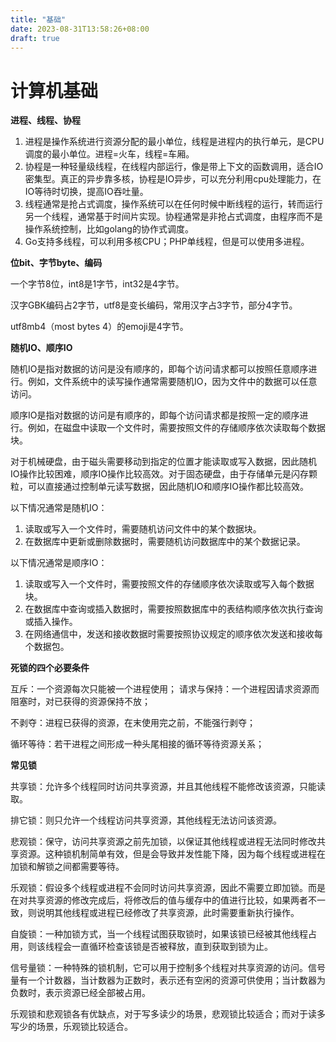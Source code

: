 ```yaml
---
title: "基础"
date: 2023-08-31T13:58:26+08:00
draft: true
---
```


# 计算机基础

**进程、线程、协程**

1. 进程是操作系统进行资源分配的最小单位，线程是进程内的执行单元，是CPU调度的最小单位。进程=火车，线程=车厢。
2. 协程是一种轻量级线程，在线程内部运行，像是带上下文的函数调用，适合IO密集型。真正的异步靠多核，协程是IO异步，可以充分利用cpu处理能力，在IO等待时切换，提高IO吞吐量。
3. 线程通常是抢占式调度，操作系统可以在任何时候中断线程的运行，转而运行另一个线程，通常基于时间片实现。协程通常是非抢占式调度，由程序而不是操作系统控制，比如golang的协作式调度。
4. Go支持多线程，可以利用多核CPU；PHP单线程，但是可以使用多进程。

**位bit、字节byte、编码**

一个字节8位，int8是1字节，int32是4字节。

汉字GBK编码占2字节，utf8是变长编码，常用汉字占3字节，部分4字节。

utf8mb4（most bytes 4）的emoji是4字节。

**随机IO、顺序IO**

随机IO是指对数据的访问是没有顺序的，即每个访问请求都可以按照任意顺序进行。例如，文件系统中的读写操作通常需要随机IO，因为文件中的数据可以任意访问。

顺序IO是指对数据的访问是有顺序的，即每个访问请求都是按照一定的顺序进行。例如，在磁盘中读取一个文件时，需要按照文件的存储顺序依次读取每个数据块。

对于机械硬盘，由于磁头需要移动到指定的位置才能读取或写入数据，因此随机IO操作比较困难，顺序IO操作比较高效。对于固态硬盘，由于存储单元是闪存颗粒，可以直接通过控制单元读写数据，因此随机IO和顺序IO操作都比较高效。

以下情况通常是随机IO：

1. 读取或写入一个文件时，需要随机访问文件中的某个数据块。
2. 在数据库中更新或删除数据时，需要随机访问数据库中的某个数据记录。

以下情况通常是顺序IO：

1. 读取或写入一个文件时，需要按照文件的存储顺序依次读取或写入每个数据块。
2. 在数据库中查询或插入数据时，需要按照数据库中的表结构顺序依次执行查询或插入操作。
3. 在网络通信中，发送和接收数据时需要按照协议规定的顺序依次发送和接收每个数据包。

**死锁的四个必要条件**

互斥：一个资源每次只能被一个进程使用；
请求与保持：一个进程因请求资源而阻塞时，对已获得的资源保持不放；

不剥夺：进程已获得的资源，在末使用完之前，不能强行剥夺；

循环等待：若干进程之间形成一种头尾相接的循环等待资源关系；

**常见锁**

共享锁：允许多个线程同时访问共享资源，并且其他线程不能修改该资源，只能读取。

排它锁：则只允许一个线程访问共享资源，其他线程无法访问该资源。

悲观锁：保守，访问共享资源之前先加锁，以保证其他线程或进程无法同时修改共享资源。这种锁机制简单有效，但是会导致并发性能下降，因为每个线程或进程在加锁和解锁之间都需要等待。

乐观锁：假设多个线程或进程不会同时访问共享资源，因此不需要立即加锁。而是在对共享资源的修改完成后，将修改后的值与缓存中的值进行比较，如果两者不一致，则说明其他线程或进程已经修改了共享资源，此时需要重新执行操作。

自旋锁：一种加锁方式，当一个线程试图获取锁时，如果该锁已经被其他线程占用，则该线程会一直循环检查该锁是否被释放，直到获取到锁为止。

信号量锁：一种特殊的锁机制，它可以用于控制多个线程对共享资源的访问。信号量有一个计数器，当计数器为正数时，表示还有空闲的资源可供使用；当计数器为负数时，表示资源已经全部被占用。

乐观锁和悲观锁各有优缺点，对于写多读少的场景，悲观锁比较适合；而对于读多写少的场景，乐观锁比较适合。
